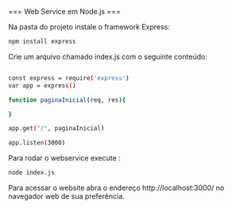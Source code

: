 === Web Service em Node.js ===

Na pasta do projeto instale o framework Express:

```bash
npm install express
```

Crie um arquivo chamado index.js com o seguinte conteúdo:

```bash

const express = require('express')
var app = express()

function paginaInicial(req, res){

}

app.get("/", paginaInicial)

app.listen(3000)
```

Para rodar o webservice execute :

```bash
node index.js
```

Para acessar o website abra o endereço http://localhost:3000/ no navegador web de sua preferência.
